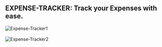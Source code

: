 ## EXPENSE-TRACKER: Track your Expenses with ease.

![Expense-Tracker1](https://github.com/user-attachments/assets/5d365588-6d57-43e9-aca6-75356b1ad878)
<br><br>
![Expense-Tracker2](https://github.com/user-attachments/assets/8de366d3-1c44-4270-90fb-ad0773fe0920)

